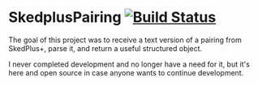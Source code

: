 # SkedplusPairing [![Build Status](https://travis-ci.org/ryanburnette/skedplus_pairing.svg?branch=master)](https://travis-ci.org/ryanburnette/skedplus_pairing)

The goal of this project was to receive a text version of a pairing from
SkedPlus+, parse it, and return a useful structured object.

I never completed development and no longer have a need for it, but it's
here and open source in case anyone wants to continue development.
